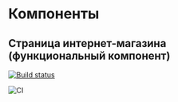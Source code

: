 # Компоненты

## Страница интернет-магазина (функциональный компонент)

[![Build status](https://ci.appveyor.com/api/projects/status/mvob93qf2464f6sk?svg=true)](https://ci.appveyor.com/project/antonpnv/components-store-func)

![CI](https://github.com/antonpnv/components--store-func/actions/workflows/web.yml/badge.svg)
